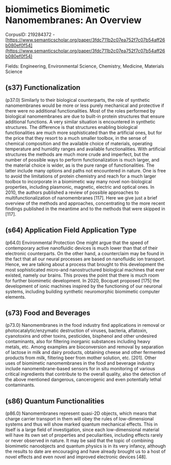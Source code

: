# biomimetics Biomimetic Nanomembranes: An Overview

CorpusID: 219284372 - [https://www.semanticscholar.org/paper/3fdc711b2c07ea752f7c07b54aff26b080ef0f54](https://www.semanticscholar.org/paper/3fdc711b2c07ea752f7c07b54aff26b080ef0f54)

Fields: Engineering, Environmental Science, Chemistry, Medicine, Materials Science

## (s37) Functionalization
(p37.0) Similarly to their biological counterparts, the role of synthetic nanomembranes would be more or less purely mechanical and protective if there were no additional functionalities. Most of the roles performed by biological nanomembranes are due to built-in protein structures that ensure additional functions. A very similar situation is encountered in synthetic structures. The difference is that structures enabling biological functionalities are much more sophisticated than the artificial ones, but for the price that they resort to a much smaller toolbox, in the sense of chemical composition and the available choice of materials, operating temperature and humidity ranges and available functionalities. With artificial structures the methods are much more crude and imperfect, but the number of possible ways to perform functionalization is much larger, and the material choice is wider, as is the pure range of functionalities. The latter include many options and paths not encountered in nature. One is free to avoid the limitations of protein chemistry and reach for a much larger toolbox to incorporate in a biomimetic way many novel non-biological properties, including plasmonic, magnetic, electric and optical ones. In 2010, the authors published a review of possible approaches to multifunctionalization of nanomembranes [117]. Here we give just a brief overview of the methods and approaches, concentrating to the more recent findings published in the meantime and to the methods that were skipped in [117].
## (s64) Application Field Application Type
(p64.0) Environmental Protection One might argue that the speed of contemporary active nanofluidic devices is much lower than that of their electronic counterparts. On the other hand, a counterclaim may be found in the fact that all our neural processes are based on nanofluidic ion transport. Hence, we are talking about a process that brought to this development the most sophisticated micro-and nanostructured biological machines that ever existed, namely our brains. This proves the point that there is much room for further biomimetic development. In 2020, Bocquet proposed [175] the development of ionic machines inspired by the functioning of our neuronal systems, including building synthetic neuromorphic biomimetic computer elements.
## (s73) Food and Beverages
(p73.0) Nanomembranes in the food industry find applications in removal or photocatalytic/enzymatic destruction of viruses, bacteria, aflatoxin, cyanotoxins and other toxins, pesticides, bisphenol and other undesired contaminants, also for filtering inorganic substances including heavy metals, etc. Among examples are bioconversion and removal by separation of lactose in milk and dairy products, obtaining cheese and other fermented products from milk, filtering beer from mother solution, etc. [201]. Other uses of biomimetic nanomembranes in the food and beverage industry include nanomembrane-based sensors for in situ monitoring of various critical ingredients that contribute to the overall quality, also the detection of the above mentioned dangerous, cancerogenic and even potentially lethal contaminants.
## (s86) Quantum Functionalities
(p86.0) Nanomembranes represent quasi-2D objects, which means that charge carrier transport in them will obey the rules of low-dimensional systems and thus will show marked quantum mechanical effects. This in itself is a large field of investigation, since each low-dimensional material will have its own set of properties and peculiarities, including effects rarely or never observed in nature. It may be said that the topic of combining biomimetic nanoobjects and quantum physics is in its very infancy, although the results to date are encouraging and have already brought us to a host of novel effects and even novel and improved electronic devices [48].
